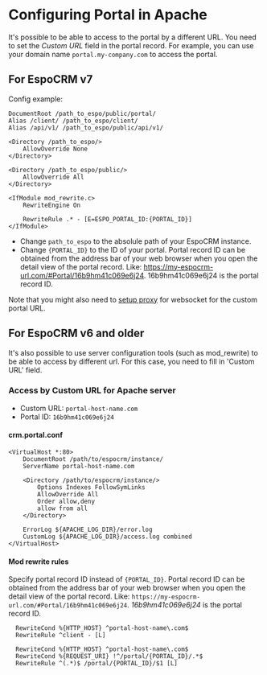 # Configuring Portal in Apache

It's possible to be able to access to the portal by a different URL. You need to set the *Custom URL* field in the portal record. For example, you can use your domain name `portal.my-company.com` to access the portal.


## For EspoCRM v7

Config example:

```
DocumentRoot /path_to_espo/public/portal/
Alias /client/ /path_to_espo/client/
Alias /api/v1/ /path_to_espo/public/api/v1/

<Directory /path_to_espo/>
    AllowOverride None
</Directory>

<Directory /path_to_espo/public/>
    AllowOverride All
</Directory>

<IfModule mod_rewrite.c>
    RewriteEngine On

    RewriteRule .* - [E=ESPO_PORTAL_ID:{PORTAL_ID}]
</IfModule>
```

* Change `path_to_espo` to the absolule path of your EspoCRM instance.
* Change `{PORTAL_ID}` to the ID of your portal. Portal record ID can be obtained from the address bar of your web browser when you open the detail view of the portal record. Like: https://my-espocrm-url.com/#Portal/16b9hm41c069e6j24. 16b9hm41c069e6j24 is the portal record ID.

Note that you might also need to [setup proxy](../websocket.md#apache) for websocket for the custom portal URL.

## For EspoCRM v6 and older

It's also possible to use server configuration tools (such as mod_rewrite) to be able to access by different url. For this case, you need to fill in 'Custom URL' field.

### Access by Custom URL for Apache server

* Custom URL: `portal-host-name.com`
* Portal ID: `16b9hm41c069e6j24`

#### crm.portal.conf

```
<VirtualHost *:80>
    DocumentRoot /path/to/espocrm/instance/
    ServerName portal-host-name.com

    <Directory /path/to/espocrm/instance/>
        Options Indexes FollowSymLinks
        AllowOverride All
        Order allow,deny
        allow from all
    </Directory>

    ErrorLog ${APACHE_LOG_DIR}/error.log
    CustomLog ${APACHE_LOG_DIR}/access.log combined
</VirtualHost>
```

#### Mod rewrite rules

Specify portal record ID instead of `{PORTAL_ID}`. Portal record ID can be obtained from the address bar of your web browser when you open the detail view of the portal record. Like: `https://my-espocrm-url.com/#Portal/16b9hm41c069e6j24`. *16b9hm41c069e6j24* is the portal record ID.

```
  RewriteCond %{HTTP_HOST} ^portal-host-name\.com$
  RewriteRule ^client - [L]

  RewriteCond %{HTTP_HOST} ^portal-host-name\.com$
  RewriteCond %{REQUEST_URI} !^/portal/{PORTAL_ID}/.*$
  RewriteRule ^(.*)$ /portal/{PORTAL_ID}/$1 [L]
```
